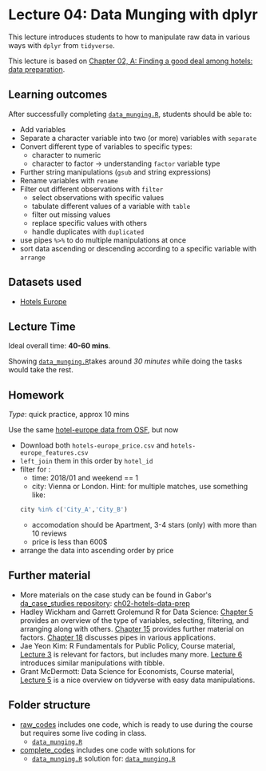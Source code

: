 # Lecture 04: Data Munging with dplyr

This lecture introduces students to how to manipulate raw data in various ways with `dplyr` from `tidyverse`.

This lecture is based on [Chapter 02, A: Finding a good deal among hotels: data preparation](https://gabors-data-analysis.com/casestudies/#ch02a-finding-a-good-deal-among-hotels-data-preparation).


## Learning outcomes
After successfully completing [`data_munging.R`](https://github.com/gabors-data-analysis/da-coding-rstats/blob/main/lecture04-data-munging/raw_codes/data_munging.R), students should be able to:

  - Add variables
  - Separate a character variable into two (or more) variables with `separate`
  - Convert different type of variables to specific types:
    - character to numeric
    - character to factor -> understanding `factor` variable type
  - Further string manipulations (`gsub` and string expressions)
  - Rename variables with `rename`
  - Filter out different observations with `filter`
    - select observations with specific values
    - tabulate different values of a variable with `table`
    - filter out missing values
    - replace specific values with others
    - handle duplicates with `duplicated`
  - use pipes `%>%` to do multiple manipulations at once
  - sort data ascending or descending according to a specific variable with `arrange`

## Datasets used
* [Hotels Europe](https://gabors-data-analysis.com/datasets/#hotels-europe)


## Lecture Time

Ideal overall time: **40-60 mins**.

Showing [`data_munging.R`](https://github.com/gabors-data-analysis/da-coding-rstats/blob/main/lecture04-data-munging/raw_codes/data_munging.R)takes around *30 minutes* while doing the tasks would take the rest.
 

## Homework

*Type*: quick practice, approx 10 mins

Use the same [hotel-europe data from OSF](https://osf.io/r6uqb/), but now 
  - Download both `hotels-europe_price.csv` and `hotels-europe_features.csv`
  - `left_join` them in this order by `hotel_id`
  - filter for :
    - time: 2018/01 and weekend == 1
    - city: Vienna or London. Hint: for multiple matches, use something like: 
    ```r 
    city %in% c('City_A','City_B')
    ``` 
    - accomodation should be Apartment, 3-4 stars (only) with more than 10 reviews
    - price is less than 600$
 - arrange the data into ascending order by price

## Further material

  - More materials on the case study can be found in Gabor's [da_case_studies repository](https://github.com/gabors-data-analysis/da_case_studies): [ch02-hotels-data-prep](https://github.com/gabors-data-analysis/da_case_studies/blob/master/ch02-hotels-data-prep/ch02-hotels-data-prep.R)
  - Hadley Wickham and Garrett Grolemund R for Data Science: [Chapter 5](https://r4ds.had.co.nz/transform.html) provides an overview of the type of variables, selecting, filtering, and arranging along with others. [Chapter 15](https://r4ds.had.co.nz/factors.html) provides further material on factors. [Chapter 18](https://r4ds.had.co.nz/pipes.html) discusses pipes in various applications.
  - Jae Yeon Kim: R Fundamentals for Public Policy, Course material, [Lecture 3](https://github.com/KDIS-DSPPM/r-fundamentals/blob/main/lecture_notes/03_1d_data.Rmd) is relevant for factors, but includes many more. [Lecture 6](https://github.com/KDIS-DSPPM/r-fundamentals/blob/main/lecture_notes/06_slicing_dicing.Rmd) introduces similar manipulations with tibble.
  - Grant McDermott: Data Science for Economists, Course material, [Lecture 5](https://github.com/uo-ec607/lectures/blob/master/05-tidyverse/05-tidyverse.pdf) is a nice overview on tidyverse with easy data manipulations.


## Folder structure
  
  - [raw_codes](https://github.com/gabors-data-analysis/da-coding-rstats/edit/main/lecture04-data-munging/raw_codes) includes one code, which is ready to use during the course but requires some live coding in class.
    - [`data_munging.R`](https://github.com/gabors-data-analysis/da-coding-rstats/blob/main/lecture04-data-munging/raw_codes/data_munging.R)
  - [complete_codes](https://github.com/gabors-data-analysis/da-coding-rstats/edit/main/lecture04-data-munging/complete_codes) includes one code with solutions for
    - [`data_munging.R`](https://github.com/gabors-data-analysis/da-coding-rstats/edit/main/lecture04-data-munging/complete_codes/data_munging_fin.R) solution for: [`data_munging.R`](https://github.com/gabors-data-analysis/da-coding-rstats/blob/main/lecture04-data-munging/raw_codes/data_munging.R)
